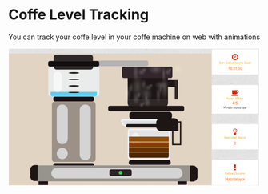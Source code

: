 # Coffe Level Tracking

You can track your coffe level in your coffe machine on web with animations

![alt text](https://github.com/taskma/Coffe_Level_Track/blob/master/coffelevel.PNG)
